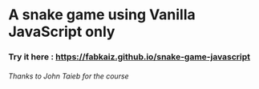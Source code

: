 # A snake game using Vanilla JavaScript only
### Try it here : https://fabkaiz.github.io/snake-game-javascript

###### Thanks to John Taieb for the course
